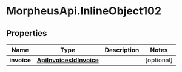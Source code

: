 # MorpheusApi.InlineObject102

## Properties

Name | Type | Description | Notes
------------ | ------------- | ------------- | -------------
**invoice** | [**ApiInvoicesIdInvoice**](ApiInvoicesIdInvoice.md) |  | [optional] 


